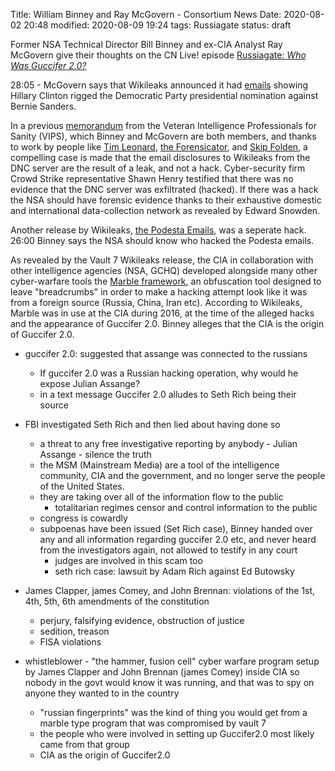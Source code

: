 Title: William Binney and Ray McGovern - Consortium News
Date: 2020-08-02 20:48
modified: 2020-08-09 19:24
tags: Russiagate
status: draft

<!-- PELICAN_BEGIN_SUMMARY -->

Former NSA Technical Director Bill Binney and ex-CIA Analyst Ray McGovern give their thoughts on the CN Live! episode [Russiagate: *Who Was Guccifer 2.0?*](https://consortiumnews.com/2020/05/25/cn-live-new-episode-russiagate-who-was-guccifer-2-0-watch-the-replay/)

28:05 - McGovern says that Wikileaks announced it had [emails](https://wikileaks.org/dnc-emails/) showing Hillary Clinton rigged the Democratic Party presidential nomination against Bernie Sanders.

In a previous [memorandum](https://consortiumnews.com/2016/12/12/us-intel-vets-dispute-russia-hacking-claims/) from the Veteran Intelligence Professionals for Sanity (VIPS), which Binney and McGovern are both members, and thanks to work by people like [Tim Leonard](http://g-2.space), [the Forensicator](https://theforensicator.wordpress.com), and [Skip Folden](https://consortiumnews.com/2017/07/24/intel-vets-challenge-russia-hack-evidence/), a compelling case is made that the email disclosures to Wikileaks from the DNC server are the result of a leak, and not a hack. Cyber-security firm Crowd Strike representative Shawn Henry testified that there was no evidence that the DNC server was exfiltrated (hacked). If there was a hack the NSA should have forensic evidence thanks to their exhaustive domestic and international data-collection network as revealed by Edward Snowden.

Another release by Wikileaks, [the Podesta Emails](https://wikileaks.org/podesta-emails/), was a seperate hack. 26:00 Binney says the NSA should know who hacked the Podesta emails.

As revealed by the Vault 7 Wikileaks release, the CIA in collaboration with other intelligence agencies (NSA, GCHQ) developed alongside many other cyber-warfare tools the [Marble framework](https://wikileaks.org/vault7/#Marble%20Framework), an obfuscation tool designed to leave "breadcrumbs" in order to make a hacking attempt look like it was from a foreign source (Russia, China, Iran etc). According to Wikileaks, Marble was in use at the CIA during 2016, at the time of the alleged hacks and the appearance of Guccifer 2.0. Binney alleges that the CIA is the origin of Guccifer 2.0.

<!-- PELICAN_END_SUMMARY -->

* guccifer 2.0: suggested that assange was connected to the russians
	* If guccifer 2.0 was a Russian hacking operation, why would he expose Julian Assange?
	* in a text message Guccifer 2.0 alludes to Seth Rich being their source
* FBI investigated Seth Rich and then lied about having done so
	* a threat to any free investigative reporting by anybody - Julian Assange - silence the truth
	* the MSM (Mainstream Media) are a tool of the intelligence community, CIA and the government, and no longer serve the people of the United States.
	* they are taking over all of the information flow to the public
		* totalitarian regimes censor and control information to the public
	* congress is cowardly
	* subpoenas have been issued (Set Rich case), Binney handed over any and all information regarding guccifer 2.0 etc, and never heard from the investigators again, not allowed to testify in any court
		* judges are involved in this scam too
		* seth rich case: lawsuit by Adam Rich against Ed Butowsky


* James Clapper, james Comey, and John Brennan: violations of the 1st, 4th, 5th, 6th amendments of the constitution
	* perjury, falsifying evidence, obstruction of justice
	* sedition, treason
	* FISA violations

* whistleblower - "the hammer, fusion cell" cyber warfare program setup by James Clapper and John Brennan (james Comey) inside CIA so nobody in the govt would know it was running, and that was to spy on anyone they wanted to in the country
	* "russian fingerprints" was the kind of thing you would get from a marble type program that was compromised by vault 7
	* the people who were involved in setting up Guccifer2.0 most likely came from that group
	* CIA as the origin of Guccifer2.0
